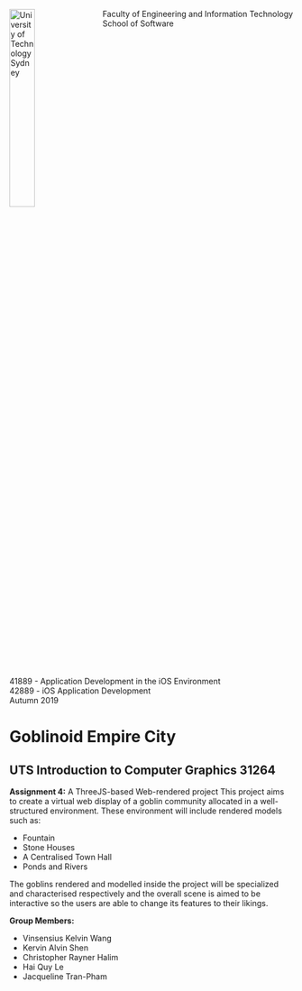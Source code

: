 <img src="docs/UTS-Logo.png" alt="University of Technology Sydney" width="200" style="width: 30%; float: left; padding: 0 1em 1em 0;"/><p>Faculty of Engineering and Information Technology<br/>School of Software</p>

<p style="clear:left">41889 - Application Development in the iOS Environment<br/>42889 - iOS Application Development<br/>Autumn 2019</p>

# Goblinoid Empire City
## UTS Introduction to Computer Graphics 31264
**Assignment 4:** A ThreeJS-based Web-rendered project
This project aims to create a virtual web display of a goblin community allocated in a well-structured environment. These environment will include rendered models such as:
* Fountain
* Stone Houses
* A Centralised Town Hall
* Ponds and Rivers

The goblins rendered and modelled inside the project will be specialized and characterised respectively and the overall scene is aimed to be interactive so the users are able to change its features to their likings.


**Group Members:**
* Vinsensius Kelvin Wang
* Kervin Alvin Shen
* Christopher Rayner Halim
* Hai Quy Le
* Jacqueline Tran-Pham

